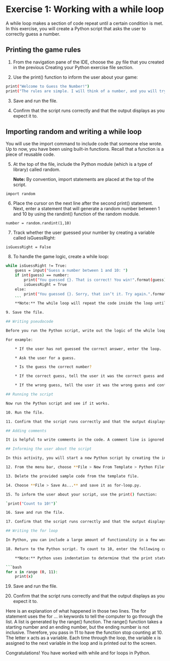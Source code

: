 # Exercise 1: Working with a while loop

A while loop makes a section of code repeat until a certain condition is met. In this exercise, you will create a Python script that asks the user to correctly guess a number.

## Printing the game rules

1. From the navigation pane of the IDE, choose the .py file that you created in the previous Creating your Python exercise file section.

2. Use the print() function to inform the user about your game:

```bash
print("Welcome to Guess the Number!")
print("The rules are simple. I will think of a number, and you will try to guess it.")
```

3. Save and run the file.

4. Confirm that the script runs correctly and that the output displays as you expect it to.

## Importing random and writing a while loop

You will use the import command to include code that someone else wrote. Up to now, you have been using built-in functions. Recall that a function is a piece of reusable code.

5. At the top of the file, include the Python module (which is a type of library) called random.

    **Note:** By convention, import statements are placed at the top of the script.

`import random`

6. Place the cursor on the next line after the second print() statement. Next, enter a statement that will generate a random number between 1 and 10 by using the randint() function of the random module.

`number = random.randint(1,10)`

7. Track whether the user guessed your number by creating a variable called isGuessRight:

`isGuessRight = False`

8. To handle the game logic, create a while loop:

```bash
while isGuessRight != True:
    guess = input("Guess a number between 1 and 10: ")
    if int(guess) == number:
        print("You guessed {}. That is correct! You win!".format(guess))
        isGuessRight = True
    else:
        print("You guessed {}. Sorry, that isn’t it. Try again.".format(guess))
    ```
    **Note:** The while loop will repeat the code inside the loop until the number is guessed correctly, which is represented by the condition isGuessRight != True in the code. Additionally, Python uses indentation to determine logic blocks, or what statements are considered to be part of the while loop. You can indent a line by placing the cursor next to a statement and pressing TAB.

9. Save the file.

## Writing pseudocode

Before you run the Python script, write out the logic of the while loop in written (non-code) sentences. This technique is called pseudocoding.

For example:

    * If the user has not guessed the correct answer, enter the loop.

    * Ask the user for a guess.

    * Is the guess the correct number?

    * If the correct guess, tell the user it was the correct guess and exit the loop.

    * If the wrong guess, tell the user it was the wrong guess and continue the loop.

## Running the script

Now run the Python script and see if it works.

10. Run the file.

11. Confirm that the script runs correctly and that the output displays as you expect it to.

## Adding comments

It is helpful to write comments in the code. A comment line is ignored by Python, and it starts with a pound sign (#). On most keyboards, you can create this symbol by pressing SHIFT+3. Add your own comments to the code to help you remember what the code does.

## Informing the user about the script

In this activity, you will start a new Python script by creating the initial output that informs the user about what the script will do.

12. From the menu bar, choose **File > New From Template > Python File**.

13. Delete the provided sample code from the template file.

14. Choose **File > Save As...** and save it as for-loop.py.

15. To inform the user about your script, use the print() function:

`print("Count to 10!")`

16. Save and run the file.

17. Confirm that the script runs correctly and that the output displays as you expect it to.

## Writing the for loop

In Python, you can include a large amount of functionality in a few words. This feature makes Python relatively easy to write compared to other programming languages, but it can also make Python code more difficult to read. In this activity, you will use the for statement, but you will also spend some time analyzing it after you see it run.

18. Return to the Python script. To count to 10, enter the following code.

    **Note:** Python uses indentation to determine that the print statement is inside the for loop statement.):

```bash
for x in range (0, 11):
    print(x)
```

19. Save and run the file.

20. Confirm that the script runs correctly and that the output displays as you expect it to.

Here is an explanation of what happened in those two lines. The for statement uses the for … in keywords to tell the computer to go through the list. A list is generated by the range() function. The range() function takes a starting number and an ending number, but the ending number is not inclusive. Therefore, you pass in 11 to have the function stop counting at 10. The letter x acts as a variable. Each time through the loop, the variable x is assigned to the next variable in the loop and is printed out to the screen.

Congratulations! You have worked with while and for loops in Python.
